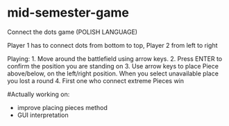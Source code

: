# mid-semester-game
Connect the dots game (POLISH LANGUAGE)

Player 1 has to connect dots from bottom to top, Player 2 from left to right

  Playing:
    1. Move around the battlefield using arrow keys.
    2. Press ENTER to confirm the position you are standing on
    3. Use arrow keys to place Piece above/below, on the left/right position. When you select unavailable place you lost a round
    4. First one who connect extreme Pieces win
    
#Actually working on:
 - improve placing pieces method
 - GUI interpretation
